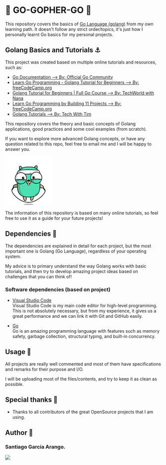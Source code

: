 # :penguin: GO-GOPHER-GO :penguin:

This repository covers the basics of [Go Language (golang)](https://go.dev) from my own learning path. It doesn't follow any strict order/topics, it's just how I personally learnt Go basics for my personal projects.<br>

## Golang Basics and Tutorials :anchor:

This project was created based on multiple online tutorials and resources, such as:

- [Go Documentation --> By: Official Go Community](https://go.dev/doc/)
- [Learn Go Programming - Golang Tutorial for Beginners --> By: freeCodeCamp.org](https://youtu.be/YS4e4q9oBaU)
- [Golang Tutorial for Beginners | Full Go Course --> By: TechWorld with Nana](https://youtu.be/yyUHQIec83I)
- [Learn Go Programming by Building 11 Projects --> By: freeCodeCamp.org](https://youtu.be/jFfo23yIWac?list=PLyTv82e1M2id7LhMZs6XSQHwE3wixOxke)
- [Golang Tutorials --> By: Tech With Tim](https://www.youtube.com/playlist?list=PLzMcBGfZo4-mtY_SE3HuzQJzuj4VlUG0q)

This repository covers the theory and basic concepts of Golang applications, good practices and some cool examples (from scratch).<br>

If you want to explore more advanced Golang concepts, or have any question related to this repo, feel free to email me and I will be happy to answer you.<br>

<img src="assets/img/go_jumping.gif" width=30%><br>

The information of this repository is based on many online tutorials, so feel free to use it as a guide for your future projects!<br>

## Dependencies :vertical_traffic_light:

The dependencies are explained in detail for each project, but the most important one is Golang (Go Language), regardless of your operating system.<br>

My advice is to primary understand the way Golang works with basic tutorials, and then try to develop amazing project ideas based on challenges that you can think of!<br>

### Software dependencies (based on project)

- [Visual Studio Code](https://code.visualstudio.com/)<br>
  Visual Studio Code is my main code editor for high-level programming. This is not absolutely necessary, but from my experience, it gives us a great performance and we can link it with Git and GitHub easily.<br>

- [Go](https://go.dev/doc/install)<br>
  Go is an amazing programming language with features such as memory safety, garbage collection, structural typing, and built-in concurrency.<br>

## Usage :dizzy:

All projects are really well commented and most of them have specifications and remarks for their purpose and I/O.<br>

I will be uploading most of the files/contents, and try to keep it as clean as possible.<br>

## Special thanks :gift:

- Thanks to all contributors of the great OpenSource projects that I am using.<br>

## Author :musical_keyboard:

### Santiago Garcia Arango.

<img src="assets/img/santi_and_gopher.png" width=30%><br>
